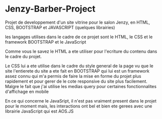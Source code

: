 # Jenzy-Barber-Project
Projet de developpement d'un site vitrine pour le salon Jenzy, en HTML, CSS,  BOOTSTRAP et JAVASCRIPT (quelques librairies)

les langages utilises dans  le cadre de ce  projet sont le HTML, le CSS et le framework BOOTSTRAP et le JavaScript

Comme vous le savez le HTML a ete  utiliser pour l'ecriture du contenu dans le cadre du projet.

Le CSS lui a ete utilise dans le cadre du style general de la page vu que le site l'entierete du site a ete fait en BOOTSTRAP qui lui est un framework assez connu qui m'a permis de faire la mise en forme du projet plus rapidement et pour gerer de le cote responsive du site plus facilement. 
Malgre le fait que j'ai utilise les medias query pour certaines fonctionnalites d'affichage en mobile

En ce qui concerne le JavaSript, il n'est pas vraiment present dans le projet pour le moment mais,
les interactions ont bel et bien ete gerees avec une librairie JavaScript qui est AOS.JS
